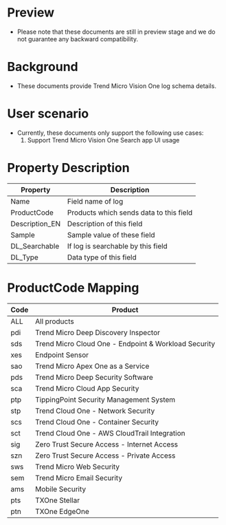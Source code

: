 # Preview
- Please note that these documents are still in preview stage and we do not guarantee any backward compatibility.

# Background
- These documents provide Trend Micro Vision One log schema details.

# User scenario
- Currently, these documents only support the following use cases:
    1. Support Trend Micro Vision One Search app UI usage

# Property Description
| Property              |  Description                                  |
|-----------------------|-----------------------------------------------|
| Name                  |  Field name of log                            |
| ProductCode           |  Products which sends data to this field      |
| Description_EN        |  Description of this field                    |
| Sample                |  Sample value of these field                  |
| DL_Searchable         |  If log is searchable by this field           |
| DL_Type               |  Data type of this field                      |

# ProductCode Mapping
| Code |  Product                                               |
|------|--------------------------------------------------------|
| ALL  | All products                                           |
| pdi  | Trend Micro Deep Discovery Inspector                   |
| sds  | Trend Micro Cloud One - Endpoint & Workload Security   |
| xes  | Endpoint Sensor                                        |
| sao  | Trend Micro Apex One as a Service                      |
| pds  | Trend Micro Deep Security Software                     |
| sca  | Trend Micro Cloud App Security                         |
| ptp  | TippingPoint Security Management System                |
| stp  | Trend Cloud One - Network Security                     |
| scs  | Trend Cloud One - Container Security                   |
| sct  | Trend Cloud One - AWS CloudTrail Integration           |
| sig  | Zero Trust Secure Access - Internet Access             |
| szn  | Zero Trust Secure Access - Private Access              |
| sws  | Trend Micro Web Security                               |
| sem  | Trend Micro Email Security                             |
| ams  | Mobile Security                                        |
| pts  | TXOne Stellar                                          |
| ptn  | TXOne EdgeOne                                          |
